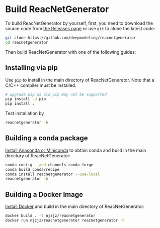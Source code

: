 # Build ReacNetGenerator

To build ReacNetGenerator by yourself, first, you need to download the source code from [the Releases page](https://github.com/deepmodeling/reacnetgenerator/releases) or use `git` to clone the latest code:

```bash
git clone https://github.com/deepmodeling/reacnetgenerator
cd reacnetgenerator
```

Then build ReacNetGenerator with one of the following guides:

## Installing via pip

Use `pip` to install in the main directory of ReacNetGenerator. Note that a C/C++ compiler must be installed.
```bash
# upgrade pip as old pip may not be supported
pip install -U pip
pip install .
```

Test installation by
```bash
reacnetgenerator -h
```

## Building a conda package

[Install Anaconda or Miniconda](https://conda.io/projects/continuumio-conda/en/latest/user-guide/install/index.html) to obtain conda and build in the main directory of ReacNetGenerator:

```bash
conda config --add channels conda-forge
conda build conda/recipe
conda install reacnetgenerator --use-local
reacnetgenerator -h
```

## Building a Docker Image

[Install Docker](https://docs.docker.com/install/) and build in the main directory of ReacNetGenerator:

```bash
docker build . -t njzjz/reacnetgenerator
docker run njzjz/reacnetgenerator reacnetgenerator -h
```
